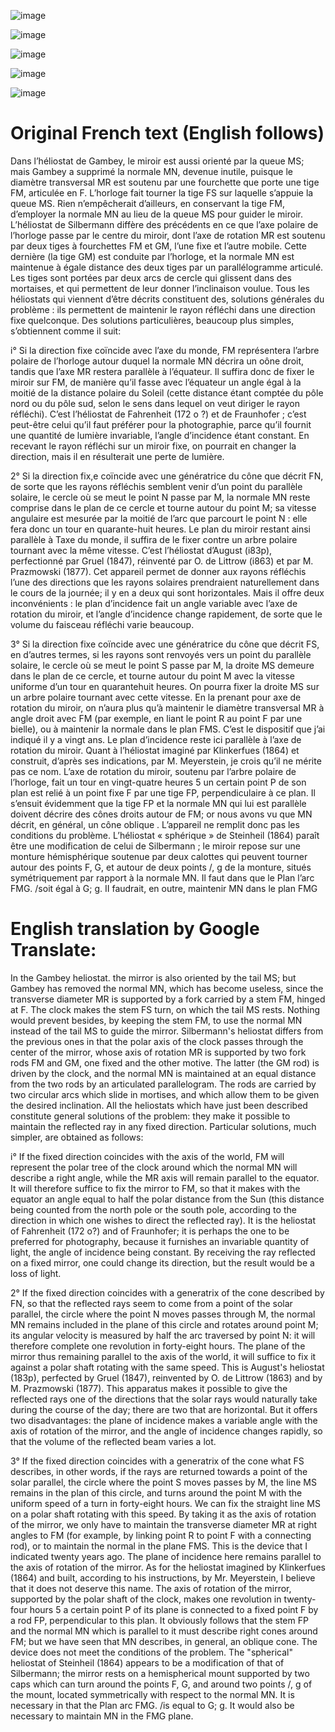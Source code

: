 ![image](https://user-images.githubusercontent.com/1620953/228925009-d505ba71-d1b8-4e03-a2b5-1fa4c2ef8120.png)

![image](https://user-images.githubusercontent.com/1620953/228925048-d35d0b24-1c42-45a0-ac3d-7ec45912d1ef.png)

![image](https://user-images.githubusercontent.com/1620953/228925102-f7b27da9-c03e-46d4-95ac-8af8f84246e9.png)

![image](https://user-images.githubusercontent.com/1620953/228925160-7bd06e4c-ca08-469a-8f3f-c146917ba588.png)

![image](https://user-images.githubusercontent.com/1620953/228925197-654ac508-3436-4377-b07a-20db79fd1fe4.png)


# Original French text (English follows)

Dans l’héliostat de Gambey, le miroir est aussi orienté par la queue MS; mais Gambey a supprimé la normale MN, devenue inutile, puisque le diamètre transversal MR est soutenu par une fourchette que porte une tige FM, articulée en F. L’horloge fait tourner la tige FS sur laquelle s’appuie la queue MS. Rien n’empêcherait d’ailleurs, en conservant la tige FM, d’employer la normale MN au lieu de la queue MS pour guider le miroir. L’héliostat de Silbermann diffère des précédents en ce que l’axe polaire de l’horloge passe par le centre du miroir, dont l’axe de rotation MR est soutenu par deux tiges à fourchettes FM et GM, l’une fixe et l’autre mobile. Cette dernière (la tige GM) est conduite par l’horloge, et la normale MN est maintenue à égale distance des deux tiges par un parallélogramme articulé. Les tiges sont portées par deux arcs de cercle qui glissent dans des mortaises, et qui permettent de leur donner l’inclinaison voulue. Tous les héliostats qui viennent d’être décrits constituent des, solutions générales du problème : ils permettent de maintenir le rayon réfléchi dans une direction fixe quelconque. Des solutions  particulières, beaucoup plus simples, s’obtiennent comme il suit:


i° Si la direction fixe coïncide avec l’axe du monde, FM représentera l’arbre polaire de l’horloge autour duquel la normale MN décrira un oône droit, tandis que l’axe MR restera parallèle à l’équateur. Il suffira donc de fixer le miroir sur FM, de manière qu’il fasse avec l’équateur un angle égal à la moitié de la distance polaire du Soleil (cette distance étant comptée du pôle nord ou du pôle sud, selon le sens dans lequel on veut diriger le rayon réfléchi). C’est l’héliostat de Fahrenheit (172 o ?) et de Fraunhofer ; c’est peut-être celui qu’il faut préférer pour la photographie, parce qu’il fournit une quantité de lumière invariable, l’angle d’incidence étant constant. En recevant le rayon réfléchi sur un miroir fixe, on pourrait en changer la direction, mais il en résulterait une perte de lumière. 

2° Si la direction fix,e coïncide avec une génératrice du cône que décrit FN, de sorte que les rayons réfléchis semblent venir d’un point du parallèle solaire, le cercle où se meut le point N passe par M, la normale MN reste comprise dans le plan de ce cercle et tourne autour du point M; sa vitesse angulaire est mesurée par la moitié de l’arc que parcourt le point N : elle fera donc un tour en quarante-huit heures. Le plan du miroir restant ainsi parallèle à Taxe du monde, il suffira de le fixer contre un arbre polaire tournant avec la même vitesse. C’est l’héliostat d’August (i83p), perfectionné par Gruel (1847), réinventé par O. de Littrow (i863) et par M. Prazmowski (1877). Cet appareil permet de donner aux rayons réfléchis l’une des directions que les rayons solaires prendraient naturellement dans le cours de la journée; il y en a deux qui sont horizontales. Mais il offre deux inconvénients : le plan d’incidence fait un angle variable avec l’axe de rotation du miroir, et l’angle d’incidence change rapidement, de sorte que le volume du faisceau réfléchi varie beaucoup. 

3° Si la direction fixe coïncide avec une génératrice du cône que décrit FS, en d’autres termes, si les rayons sont renvoyés vers un point du parallèle solaire, le cercle où se meut le point S passe par M, la droite MS demeure dans le plan de ce cercle, et tourne autour du point M avec la vitesse uniforme d’un tour en quarantehuit heures. On pourra fixer la droite MS sur un arbre polaire tournant avec cette vitesse. En la prenant pour axe de rotation du miroir, on n’aura plus qu’à maintenir le diamètre transversal MR à angle droit avec FM (par exemple, en liant le point R au point F par une bielle), ou à maintenir la normale dans le plan FMS. C’est le dispositif que j’ai indiqué il y a vingt ans. Le plan d’incidence reste ici parallèle à l’axe de rotation du miroir. Quant à l’héliostat imaginé par Klinkerfues (1864) et construit, d’après ses indications, par M. Meyerstein, je crois qu’il ne mérite pas ce nom. L’axe de rotation du miroir, soutenu par l’arbre polaire de l’horloge, fait un tour en vingt-quatre heures 5 un certain point P de son plan est relié à un point fixe F par une tige FP, perpendiculaire à ce plan. Il s’ensuit évidemment que la tige FP et la normale MN qui lui est parallèle doivent décrire des cônes  droits autour de FM; or nous avons vu que MN décrit, en général, un cône oblique . L’appareil ne remplit donc pas les conditions du problème. L’héliostat « sphérique » de Steinheil (1864)  paraît être une modification de celui de Silbermann ; le miroir repose sur une monture hémisphérique soutenue par deux calottes qui peuvent tourner autour des points F, G, et autour de deux points /, g de la monture, situés symétriquement par rapport à la normale MN. Il faut dans que le Plan l’arc FMG. /soit égal à G; g. II faudrait, en outre, maintenir MN dans le plan  FMG


# English translation by Google Translate:

In the Gambey heliostat. the mirror is also oriented by the tail MS; but Gambey has removed the normal MN, which has become useless, since the transverse diameter MR is supported by a fork carried by a stem FM, hinged at F. The clock makes the stem FS turn, on which the tail MS rests. Nothing would prevent besides, by keeping the stem FM, to use the normal MN instead of the tail MS to guide the mirror. Silbermann's heliostat differs from the previous ones in that the polar axis of the clock passes through the center of the mirror, whose axis of rotation MR is supported by two fork rods FM and GM, one fixed and the other motive. The latter (the GM rod) is driven by the clock, and the normal MN is maintained at an equal distance from the two rods by an articulated parallelogram. The rods are carried by two circular arcs which slide in mortises, and which allow them to be given the desired inclination. All the heliostats which have just been described constitute general solutions of the problem: they make it possible to maintain the reflected ray in any fixed direction. Particular solutions, much simpler, are obtained as follows:

i° If the fixed direction coincides with the axis of the world, FM will represent the polar tree of the clock around which the normal MN will describe a right angle, while the MR axis will remain parallel to the equator. It will therefore suffice to fix the mirror to FM, so that it makes with the equator an angle equal to half the polar distance from the Sun (this distance being counted from the north pole or the south pole, according to the direction in which one wishes to direct the reflected ray). It is the heliostat of Fahrenheit (172 o?) and of Fraunhofer; it is perhaps the one to be preferred for photography, because it furnishes an invariable quantity of light, the angle of incidence being constant. By receiving the ray reflected on a fixed mirror, one could change its direction, but the result would be a loss of light.

2° If the fixed direction coincides   with a generatrix of the cone described by FN, so that the reflected rays seem to come from a point of the solar parallel, the circle where the point N moves passes through M, the normal MN remains included in the plane of this circle and rotates around point M; its angular velocity is measured by half the arc traversed by point N: it will therefore complete one revolution in forty-eight hours. The plane of the mirror thus remaining parallel to the axis of the world, it will suffice to fix it against a polar shaft rotating with the same speed. This is August's heliostat (183p), perfected by Gruel (1847), reinvented by O. de Littrow (1863) and by M. Prazmowski (1877). This apparatus makes it possible to give the reflected rays one of the directions that the solar rays would naturally take during the course of the day; there are two that are horizontal. But it offers two disadvantages: the plane of incidence makes a variable angle with the axis of rotation of the mirror, and the angle of incidence changes rapidly, so that the volume of the reflected beam varies a lot.

3° If the fixed direction coincides with a generatrix of the cone what FS describes, in other words, if the rays are returned towards a point of the solar parallel, the circle where the point S moves passes by M, the line MS remains in the plan of this circle, and turns around the point M with the uniform speed of a turn in forty-eight hours. We can fix the straight line MS on a polar shaft rotating with this speed. By taking it as the axis of rotation of the mirror, we only have to maintain the transverse diameter MR at right angles to FM (for example, by linking point R to point F with a connecting rod), or to maintain the normal in the plane FMS. This is the device that I indicated twenty years ago. The plane of incidence here remains parallel to the axis of rotation of the mirror. As for the heliostat imagined by Klinkerfues (1864) and built, according to his instructions, by Mr. Meyerstein, I believe that it does not deserve this name. The axis of rotation of the mirror, supported by the polar shaft of the clock, makes one revolution in twenty-four hours 5 a certain point P of its plane is connected to a fixed point F by a rod FP, perpendicular to this plan. It obviously follows that the stem FP and the normal MN which is parallel to it must describe right cones around FM; but we have seen that MN describes, in general, an oblique cone. The device does not meet the conditions of the problem. The "spherical" heliostat of Steinheil (1864) appears to be a modification of that of Silbermann; the mirror rests on a hemispherical mount supported by two caps which can turn around the points F, G, and around two points /, g of the mount, located symmetrically with respect to the normal MN. It is necessary in that the Plan arc FMG. /is equal to G; g. It would also be necessary to maintain MN in the FMG plane.

